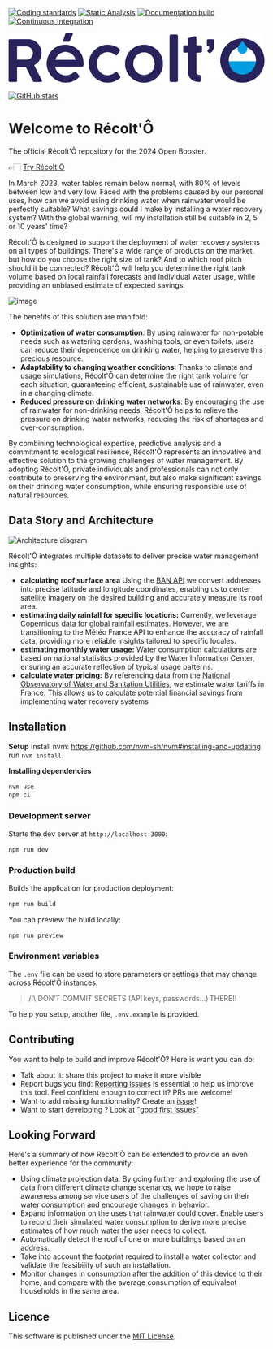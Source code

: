 [![Coding standards](https://github.com/makinacorpus/db-tools-bundle/actions/workflows/coding-standards.yml/badge.svg)](https://github.com/makinacorpus/db-tools-bundle/actions/workflows/coding-standards.yml) [![Static Analysis](https://github.com/makinacorpus/db-tools-bundle/actions/workflows/static-analysis.yml/badge.svg)](https://github.com/makinacorpus/db-tools-bundle/actions/workflows/static-analysis.yml) [![Documentation build](https://github.com/makinacorpus/DbToolsBundle/actions/workflows/docs-build.yml/badge.svg)](https://github.com/makinacorpus/DbToolsBundle/actions/workflows/docs-build.yml) [![Continuous Integration](https://github.com/makinacorpus/DbToolsBundle/actions/workflows/continuous-integration.yml/badge.svg)](https://github.com/makinacorpus/DbToolsBundle/actions/workflows/continuous-integration.yml)

![RecoltO](/public/assets/logo_recolto_violet.png)

[![GitHub stars](https://img.shields.io/github/stars/makinacorpus/RecoltO)](https://github.com/makinacorpus/RecoltO/stargazers)

# Welcome to Récolt'Ô

The official Récolt'Ô repository for the 2024 Open Booster.

👉🏻 [Try Récolt'Ô](https://recolto.netlify.app/)

In March 2023, water tables remain below normal, with 80% of levels between low and very low. Faced with the problems caused by our personal uses, how can we avoid using drinking water when rainwater would be perfectly suitable? What savings could I make by installing a water recovery system? With the global warning, will my installation still be suitable in 2, 5 or 10 years' time?

Récolt'Ô is designed to support the deployment of water recovery systems on all types of buildings. There's a wide range of products on the market, but how do you choose the right size of tank? And to which roof pitch should it be connected? Récolt'Ô will help you determine the right tank volume based on local rainfall forecasts and individual water usage, while providing an unbiased estimate of expected savings.

![image](https://makina-corpus.com/sites/default/files/styles/600x500/public/2023-11/image.png.webp?itok=W9s7EmsA)

The benefits of this solution are manifold:
* **Optimization of water consumption**: By using rainwater for non-potable needs such as watering gardens, washing tools, or even toilets, users can reduce their dependence on drinking water, helping to preserve this precious resource.
* **Adaptability to changing weather conditions**: Thanks to climate and usage simulations, Récolt'Ô can determine the right tank volume for each situation, guaranteeing efficient, sustainable use of rainwater, even in a changing climate.
* **Reduced pressure on drinking water networks**: By encouraging the use of rainwater for non-drinking needs, Récolt'Ô helps to relieve the pressure on drinking water networks, reducing the risk of shortages and over-consumption.

By combining technological expertise, predictive analysis and a commitment to ecological resilience, Récolt'Ô represents an innovative and effective solution to the growing challenges of water management. By adopting Récolt'Ô, private individuals and professionals can not only contribute to preserving the environment, but also make significant savings on their drinking water consumption, while ensuring responsible use of natural resources.


## Data Story and Architecture

![Architecture diagram](project_architecture.png)

Récolt'Ô integrates multiple datasets to deliver precise water management insights:

- **calculating roof surface area**
Using the [BAN API](https://www.data.gouv.fr/fr/dataservices/api-adresse-base-adresse-nationale-ban/) we convert addresses into precise latitude and longitude coordinates, enabling us to center satellite imagery on the desired building and accurately measure its roof area.
- **estimating daily rainfall for specific locations:**
Currently, we leverage Copernicus data for global rainfall estimates. However, we are transitioning to the Météo France API to enhance the accuracy of rainfall data, providing more reliable insights tailored to specific locales.
- **estimating monthly water usage:**
Water consumption calculations are based on national statistics provided by the Water Information Center, ensuring an accurate reflection of typical usage patterns.
- **calculate water pricing:**
By referencing data from the [National Observatory of Water and Sanitation Utilities](https://www.services.eaufrance.fr/), we estimate water tariffs in France. This allows us to calculate potential financial savings from implementing water recovery systems

## Installation

**Setup**
Install nvm: https://github.com/nvm-sh/nvm#installing-and-updating 
run `nvm install`.

**Installing dependencies**

```bash
nvm use
npm ci
```

### Development server

Starts the dev server at `http://localhost:3000`:

```bash
npm run dev
```

### Production build

Builds the application for production deployment:

```bash
npm run build
```

You can preview the build locally:

```bash
npm run preview
```

### Environment variables
The `.env` file can be used to store parameters or settings that may change across Récolt'Ô instances.

> /!\ DON’T COMMIT SECRETS (API keys, passwords…) THERE!!

To help you setup, another file, `.env.example` is provided.

## Contributing

You want to help to build and improve Récolt'Ô? Here is want you can do:
- Talk about it: share this project to make it more visible
- Report bugs you find: [Reporting issues](https://github.com/makinacorpus/Recolto/issues) is essential to help us improve this tool. Feel confident enough to correct it? PRs are welcome!
- Want to add missing functionnality? Create an [issue](https://github.com/makinacorpus/Recolto/issues)!
- Want to start developing ? Look at ["good first issues"](https://github.com/makinacorpus/recolto/issues?q=is%3Aopen+is%3Aissue+label%3A%22good+first+issue%22)

## Looking Forward

Here's a summary of how Récolt'Ô can be extended to provide an even better experience for the community:
- Using climate projection data. By going further and exploring the use of data from different climate change scenarios, we hope to raise awareness among service users of the challenges of saving on their water consumption and encourage changes in behavior.
- Expand information on the uses that rainwater could cover. Enable users to record their simulated water consumption to derive more precise estimates of how much water the user needs to collect.
- Automatically detect the roof of one or more buildings based on an address.
- Take into account the footprint required to install a water collector and validate the feasibility of such an installation.
- Monitor changes in consumption after the addition of this device to their home, and compare with the average consumption of equivalent households in the same area.


## Licence

This software is published under the [MIT License](./LICENCE.md).

